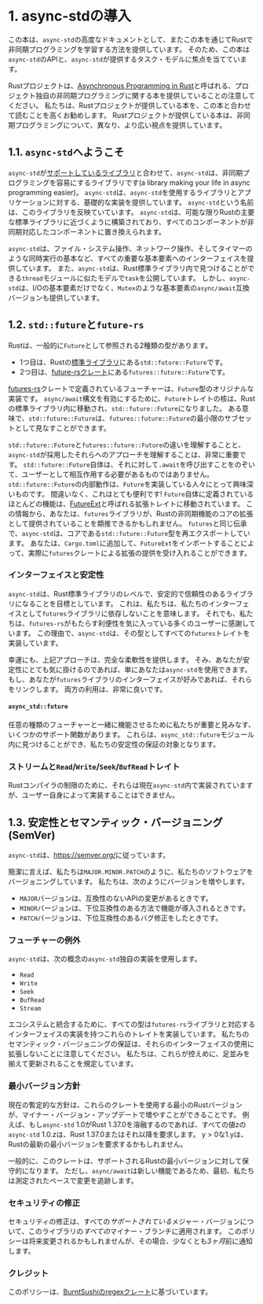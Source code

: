 # 1. async-stdの導入

この本は、`async-std`の高度なドキュメントとして、またこの本を通じてRustで非同期プログラミングを学習する方法を提供しています。
そのため、この本は`async-std`のAPIと、`async-std`が提供するタスク・モデルに焦点を当てています。

Rustプロジェクトは、[Asynchronous Programming in Rust](https://rust-lang.github.io/async-book/)と呼ばれる、プロジェクト独自の非同期プログラミングに関する本を提供していることの注意してください。
私たちは、Rustプロジェクトが提供している本を、この本と合わせて読むことを高くお勧めします。
Rustプロジェクトが提供している本は、非同期プログラミングについて、異なり、より広い視点を提供しています。

## 1.1. `async-std`へようこそ

`async-std`が[サポートしているライブラリ](https://github.com/async-rs)と合わせて、`async-std`は、非同期プログラミングを容易にするライブラリです(a library making your life in async programming easier)。
`async-std`は、`async-std`を使用するライブラリとアプリケーションに対する、基礎的な実装を提供しています。
`async-std`という名前は、このライブラリを反映ていています。
`async-std`は、可能な限りRustの主要な標準ライブラリに近づくように構築されており、すべてのコンポーネントが非同期対応したコンポーネントに置き換えられます。

`async-std`は、ファイル・システム操作、ネットワーク操作、そしてタイマーのような同時実行の基本など、すべての重要な基本要素へのインターフェイスを提供しています。
また、`async-std`は、Rust標準ライブラリ内で見つけることができる`thread`モジュールに似たモデルで`task`を公開しています。
しかし、`async-std`は、I/Oの基本要素だけでなく、`Mutex`のような基本要素の`async/await`互換バージョンも提供しています。

## 1.2. `std::future`と`future-rs`

Rustは、一般的に`Future`として参照される2種類の型があります。

* 1つ目は、Rustの[標準ライブラリ](https://doc.rust-lang.org/std/future/trait.Future.html)にある`std::future::Future`です。
* 2つ目は、[future-rsクレート](https://docs.rs/futures/0.3/futures/prelude/trait.Future.html)にある`futures::future::Future`です。

[futures-rs](https://docs.rs/futures/0.3/futures/prelude/trait.Future.html)クレートで定義されているフューチャーは、`Future`型のオリジナルな実装です。
`async/await`構文を有効にするために、`Future`トレイトの核は、Rustの標準ライブラリ内に移動され、`std::future::Future`になりました。
ある意味で、`std::future::Future`は、`futures::future::Future`の最小限のサブセットとして見なすことができます。

`std::future::Future`と`futures::future::Future`の違いを理解することと、`async-std`が採用したそれらへのアプローチを理解することは、非常に重要です。
`std::future::Future`自体は、それに対して`.await`を呼び出すことをのぞいて、ユーザーとして相互作用する必要があるものではありません。
`std::future::Future`の内部動作は、`Future`を実装している人々にとって興味深いものです。
間違いなく、これはとても便利です!
`Future`自体に定義されているほとんどの機能は、[FutureExt](https://docs.rs/futures/0.3/futures/future/trait.FutureExt.html)と呼ばれる拡張トレイトに移動されています。
この情報から、あなたは、`futures`ライブラリが、Rustの非同期機能のコアの拡張として提供されていることを類推できるかもしれません。
`futures`と同じ伝承で、`async-std`は、コアである`std::future::Future`型を再エクスポートしています。
あなたは、`Cargo.toml`に追加して、`FutureExt`をインポートすることによって、実際に`futures`クレートによる拡張の提供を受け入れることができます。

### インターフェイスと安定性

`async-std`は、Rust標準ライブラリのレベルで、安定的で信頼性のあるライブラリになることを目標としています。
これは、私たちは、私たちのインターフェイスとして`futures`ライブラリに依存しないことを意味します。
それでも、私たちは、`futures-rs`がもたらす利便性を気に入っている多くのユーザーに感謝しています。
この理由で、`async-std`は、その型としてすべての`futures`トレイトを実装しています。

幸運にも、上記アプローチは、完全な柔軟性を提供します。
そみ、あなたが安定性にとても気に掛けるのであれば、単にあなたは`async-std`を使用できます。
もし、あなたが`futures`ライブラリのインターフェイスが好みであれば、それらをリンクします。
両方の利用は、非常に良いです。

#### `async_std::future`

任意の種類のフューチャーと一緒に機能させるために私たちが重要と見みなす、いくつかのサポート関数があります。
これらは、`async_std::future`モジュール内に見つけることができ、私たちの安定性の保証の対象となります。

### ストリームと`Read`/`Write`/`Seek`/`BufRead`トレイト

Rustコンパイラの制限のために、それらは現在`async-std`内で実装されていますが、ユーザー自身によって実装することはできません。

## 1.3. 安定性とセマンティック・バージョニング(SemVer)

`async-std`は、<https://semver.org/>に従っています。

簡潔に言えば、私たちは`MAJOR.MINOR.PATCH`のように、私たちのソフトウェアをバージョニングしています。
私たちは、次のようにバージョンを増やします。

* `MAJOR`バージョンは、互換性のないAPIの変更があるときです。
* `MINOR`バージョンは、下位互換性のある方法で機能が導入されるときです。
* `PATCH`バージョンは、下位互換性のあるバグ修正をしたときです。

### フューチャーの例外

`async-std`は、次の概念の`async-std`独自の実装を使用します。

* `Read`
* `Write`
* `Seek`
* `BufRead`
* `Stream`

エコシステムと統合するために、すべての型は`futures-rs`ライブラリと対応するインターフェイスの実装を持つこれらのトレイトを実装しています。
私たちのセマンティック・バージョニングの保証は、それらのインターフェイスの使用に拡張しないことに注意してください。
私たちは、これらが控えめに、足並みを揃えて更新されることを規定しています。

### 最小バージョン方針

現在の暫定的な方針は、これらのクレートを使用する最小のRustバージョンが、マイナー・バージョン・アップデートで増やすことができることです。
例えば、もし`async-std` 1.0がRust 1.37.0を溶融するのであれば、すべての値zの`async-std` 1.0.zは、Rust 1.37.0またはそれ以降を要求します。
y > 0な1.yは、Rustの最新の最小バージョンを要求するかもしれません。

一般的に、このクレートは、サポートされるRustの最小バージョンに対して保守的になります。
ただし、`async/await`は新しい機能であるため、最初、私たちは測定されたペースで変更を追跡します。

### セキュリティの修正

セキュリティの修正は、すべての*サポートされている*メジャー・バージョンについて、このライブラリの*すべての*マイナー・ブランチに適用されます。
このポリシーは将来変更されるかもしれませんが、その場合、少なくとも*3ヶ月*前に通知します。

### クレジット

このポリシーは、[BurntSushiのregexクレート](https://github.com/rust-lang/regex#minimum-rust-version-policy)に基づいています。
